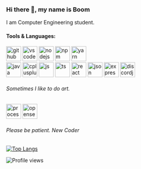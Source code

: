 <!-- ![](cat.gif) -->

<!--
**0736b/0736b** is a ✨ _special_ ✨ repository because its `README.md` (this file) appears on your GitHub profile.
![0736b's github stats](https://github-readme-stats.vercel.app/api?username=0736b)
![0736b's github stats](https://github-readme-stats.vercel.app/api?username=0736b)
![](vtec.gif) -->


### Hi there 👋, my name is Boom
I am Computer Engineering student.

#### Tools & Languages: 
[<img src='https://cdn.jsdelivr.net/npm/simple-icons@3.0.1/icons/github.svg' alt='github' height='40'>](https://github.com/0736b/)   [<img src='https://www.vectorlogo.zone/logos/visualstudio_code/visualstudio_code-icon.svg' alt='vscode' height='40'>](https://code.visualstudio.com)  [<img src='https://www.vectorlogo.zone/logos/nodejs/nodejs-icon.svg' alt='nodejs' height='40'>](https://nodejs.org/en/) [<img src='https://www.vectorlogo.zone/logos/npmjs/npmjs-ar21.svg' alt='npm' height='40'>](https://www.npmjs.com)  [<img src='https://www.vectorlogo.zone/logos/yarnpkg/yarnpkg-ar21.svg' alt='yarn' height='40'>](https://yarnpkg.com)   
[<img src='https://www.vectorlogo.zone/logos/java/java-icon.svg' alt='java' height='40'>](https://www.java.com/en/)  [<img src='https://seeklogo.com/images/C/c-logo-43CE78FF9C-seeklogo.com.png' alt='cplusplus' height='40'>](https://www.cplusplus.com)  [<img src='https://upload.vectorlogo.zone/logos/javascript/images/239ec8a4-163e-4792-83b6-3f6d96911757.svg' alt='js' height='40'>](https://www.javascript.com)  [<img src='https://www.vectorlogo.zone/logos/typescriptlang/typescriptlang-icon.svg' alt='ts' height='40'>](https://www.typescriptlang.org)  [<img src='https://www.vectorlogo.zone/logos/reactjs/reactjs-icon.svg' alt='react' height='40'>](https://reactjs.org)  [<img src='https://www.vectorlogo.zone/logos/json/json-icon.svg' alt='json' height='40'>](https://www.json.org/json-en.html)  [<img src='https://www.vectorlogo.zone/logos/expressjs/expressjs-ar21.svg' alt='express' height='40'>](https://expressjs.com)  [<img src='https://www.vectorlogo.zone/logos/js_discord/js_discord-icon.svg' alt='discordjs' height='40'>](https://discord.js.org/)

###### Sometimes I like to do art.
[<img src='https://upload.wikimedia.org/wikipedia/commons/c/cb/Processing_2021_logo.svg' alt='processing4' height='40'>](https://processing.org)  [<img src='https://storage.googleapis.com/opensea-static/Logomark/Logomark-Blue.png' alt='opensea.io' height='40'>](https://opensea.io/collection/generativeworm)  
###### Please be patient. New Coder
[![Top Langs](https://github-readme-stats.vercel.app/api/top-langs/?username=0736b&layout=compact)](https://github.com/anuraghazra/github-readme-stats)

<!-- ![GitHub metrics](https://metrics.lecoq.io/0736b)   -->

![Profile views](https://gpvc.arturio.dev/0736b)  
